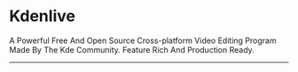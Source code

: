 # Kdenlive

A Powerful Free And Open Source Cross-platform Video Editing Program Made By The Kde Community. Feature Rich And Production Ready.

---